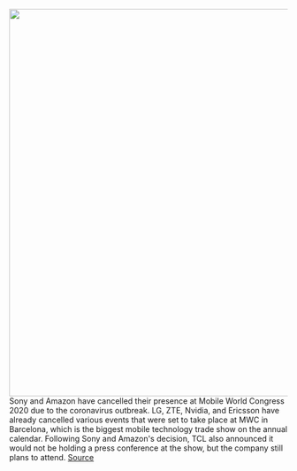<img src='https://cdn.vox-cdn.com/thumbor/gY-retvwAayCIFC79GwWlFFCwtQ=/0x0:2040x1360/1200x800/filters:focal(1004x1025:1330x1351)/cdn.vox-cdn.com/uploads/chorus_image/image/66282673/vpavic_190701_3521_0079.0.jpg' width='700px' /><br/>
Sony and Amazon have cancelled their presence at Mobile World Congress 2020 due to the coronavirus outbreak. LG, ZTE, Nvidia, and Ericsson have already cancelled various events that were set to take place at MWC in Barcelona, which is the biggest mobile technology trade show on the annual calendar. Following Sony and Amazon's decision, TCL also announced it would not be holding a press conference at the show, but the company still plans to attend.
<a href='https://www.theverge.com/2020/2/10/21131118/mwc-2020-coronavirus-sony-amazon-cancel'> Source <a/>